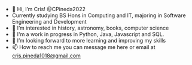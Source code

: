 - 👋 Hi, I’m Cris! @CPineda2022
- Currently studying BS Hons in Computing and IT, majoring in Software Engineering and Development
- 👀 I’m interested in history, astronomy, books, computer science
- 🌱 I'm a work in progress in Python, Java, Javascript and SQL.
- 💞️ I’m looking forward to more learning and improving my skills
- 📫 How to reach me you can message me here or email at cris.pineda1018@gmail.com

<!---
CPineda2022/CPineda2022 is a ✨ special ✨ repository because its `README.md` (this file) appears on your GitHub profile.
You can click the Preview link to take a look at your changes.
--->
